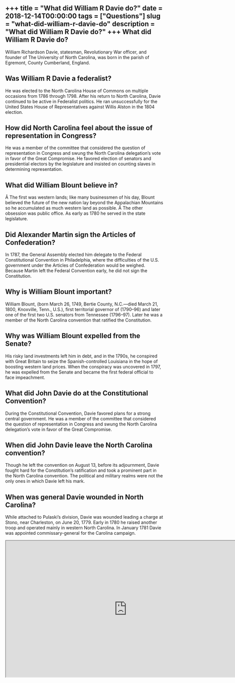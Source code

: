 +++
title = "What did William R Davie do?"
date = 2018-12-14T00:00:00
tags = ["Questions"]
slug = "what-did-william-r-davie-do"
description = "What did William R Davie do?"
+++
What did William R Davie do?
----------------------------

William Richardson Davie, statesman, Revolutionary War officer, and founder of The University of North Carolina, was born in the parish of Egremont, County Cumberland, England.

Was William R Davie a federalist?
---------------------------------

He was elected to the North Carolina House of Commons on multiple occasions from 1786 through 1798. After his return to North Carolina, Davie continued to be active in Federalist politics. He ran unsuccessfully for the United States House of Representatives against Willis Alston in the 1804 election.

How did North Carolina feel about the issue of representation in Congress?
--------------------------------------------------------------------------

He was a member of the committee that considered the question of representation in Congress and swung the North Carolina delegation’s vote in favor of the Great Compromise. He favored election of senators and presidential electors by the legislature and insisted on counting slaves in determining representation.

What did William Blount believe in?
-----------------------------------

Â The first was western lands; like many businessmen of his day, Blount believed the future of the new nation lay beyond the Appalachian Mountains so he accumulated as much western land as possible. Â The other obsession was public office. As early as 1780 he served in the state legislature.

Did Alexander Martin sign the Articles of Confederation?
--------------------------------------------------------

In 1787, the General Assembly elected him delegate to the Federal Constitutional Convention in Philadelphia, where the difficulties of the U.S. government under the Articles of Confederation would be weighed. Because Martin left the Federal Convention early, he did not sign the Constitution.

Why is William Blount important?
--------------------------------

William Blount, (born March 26, 1749, Bertie County, N.C.—died March 21, 1800, Knoxville, Tenn., U.S.), first territorial governor of (1790–96) and later one of the first two U.S. senators from Tennessee (1796–97). Later he was a member of the North Carolina convention that ratified the Constitution.

Why was William Blount expelled from the Senate?
------------------------------------------------

His risky land investments left him in debt, and in the 1790s, he conspired with Great Britain to seize the Spanish-controlled Louisiana in the hope of boosting western land prices. When the conspiracy was uncovered in 1797, he was expelled from the Senate and became the first federal official to face impeachment.

What did John Davie do at the Constitutional Convention?
--------------------------------------------------------

During the Constitutional Convention, Davie favored plans for a strong central government. He was a member of the committee that considered the question of representation in Congress and swung the North Carolina delegation’s vote in favor of the Great Compromise.

When did John Davie leave the North Carolina convention?
--------------------------------------------------------

Though he left the convention on August 13, before its adjournment, Davie fought hard for the Constitution’s ratification and took a prominent part in the North Carolina convention. The political and military realms were not the only ones in which Davie left his mark.

When was general Davie wounded in North Carolina?
-------------------------------------------------

While attached to Pulaski’s division, Davie was wounded leading a charge at Stono, near Charleston, on June 20, 1779. Early in 1780 he raised another troop and operated mainly in western North Carolina. In January 1781 Davie was appointed commissary-general for the Carolina campaign.

<iframe allow="accelerometer; autoplay; clipboard-write; encrypted-media; gyroscope; picture-in-picture" allowfullscreen="" class="__youtube_prefs__  epyt-is-override  no-lazyload" data-no-lazy="1" data-origheight="433" data-origwidth="770" data-skipgform_ajax_framebjll="" height="433" id="_ytid_91404" loading="lazy" src="https://www.youtube.com/embed/WJOKU9ql85c?enablejsapi=1&autoplay=0&cc_load_policy=0&cc_lang_pref=&iv_load_policy=1&loop=0&modestbranding=0&rel=1&fs=1&playsinline=0&autohide=2&theme=dark&color=red&controls=1&" title="YouTube player" width="770"></iframe>